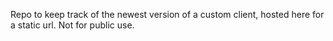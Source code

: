 Repo to keep track of the newest version of a custom client, hosted here for a static url. Not for public use. 
